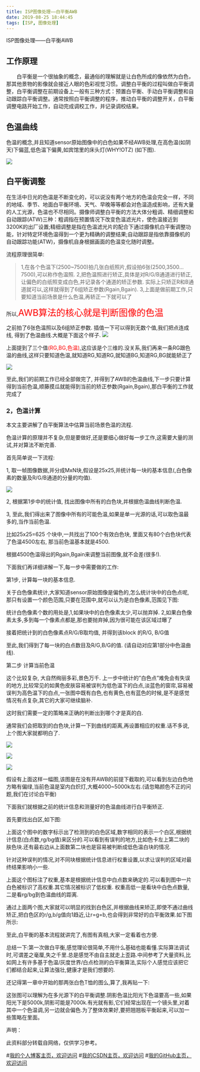 ```yaml
---
title: ISP图像处理——白平衡AWB
date: 2019-08-25 18:44:45
tags: [ISP, 图像处理]
---
```


ISP图像处理——白平衡AWB
<!--more-->

## 工作原理
　　白平衡是一个很抽象的概念，最通俗的理解就是让白色所成的像依然为白色，那其他景物的影像就会接近人眼的色彩视觉习惯。调整白平衡的过程叫做白平衡调整，白平衡调整在前期设备上一般有三种方式：预置白平衡、手动白平衡调整和自动跟踪白平衡调整。通常按照白平衡调整的程序，推动白平衡的调整开关，白平衡调整电路开始工作，自动完成调校工作，并记录调校结果。

## 色温曲线

色温的概念,并且知道sensor原始图像中的白色如果不经AWB处理,在高色温(如阴天)下偏蓝,低色温下偏黄,如宾馆里的床头灯(WHY!OTZ) (如下图).

  ![](https://img-blog.nos-eastchina1.126.net/blog/BLOG_AWB_1.jpeg)



## 白平衡调整
在生活中日光的色温是不断变化的，可以说没有两个地方的色温会完全一样，不同的地域、季节、地面白平衡环境、天气、早晚等等都会对色温造成影响，还有大量的人工光源，色温也不尽相同。摄像师调整白平衡的方法大体分粗调、精细调整和自动跟踪(ATW)三种：粗调指在预置情况下改变色温滤光片，使色温接近到3200K的出厂设置;精细调整是指在色温滤光片的配合下通过摄像机白平衡调整功能，针对特定环境色温得到一个更为精确的调整结果;自动跟踪是指依靠摄像机的自动跟踪功能(ATW)，摄像机自身根据画面的色温变化随时调整。
 

流程原理很简单:

>1,在各个色温下(2500~7500)拍几张白纸照片,假设拍6张(2500,3500…7500),可以称作色温照.
2,把色温照进行矫正,具体是对R/G/B通道进行轿正,让偏色的白纸照变成白色,并记录各个通道的矫正参数.
 实际上只矫正R和B通道就可以,这样就得到了6组矫正参数(Rgain,Bgain).
3,上面是做前期工作,只要知道当前场景是什么色温,再轿正一下就可以了

所以,<font size=5 color=red>AWB算法的核心就是判断图像的色温</font>

之前拍了6张色温照以及6组矫正参数. 插值一下可以得到无数个值,我们把点连成线, 得到了色温曲线.大概是下面这个样子.
![](http://img.blog.csdn.net/20140808093139634)

上面提到了三个值<font color=red>(RG,BG,色温)</font>,这应该是个三维的.没关系,我们再来一条RG跟色温的曲线,这样只要知道色温,就知道RG,知道RG,就知道BG,知道RG,BG就能轿正了

 ![](http://img.blog.csdn.net/20140808093207074?watermark/2/text/aHR0cDovL2Jsb2cuY3Nkbi5uZXQvd3p3eGlhb3poZW5n/font/5a6L5L2T/fontsize/400/fill/I0JBQkFCMA==/dissolve/70/gravity/Center)

至此,我们的前期工作已经全部做完了, 并得到了AWB的色温曲线,下一步只要计算得到当前色温,顺藤摸瓜就能得到当前的矫正参数(Rgain,Bgain),那白平衡的工作就完成了

### 2，色温计算

本文主要讲解了白平衡算法中估算当前场景色温的流程.

色温计算的原理并不复杂,但是要做好,还是要细心做好每一步工作,这需要大量的测试,并对算法不断完善.

 

首先简单说一下流程:

1, 取一帧图像数据,并分成MxN块,假设是25x25,并统计每一块的基本信息(,白色像素的数量及R/G/B通道的分量的均值).

 ![](https://img-blog.nos-eastchina1.126.net/blog/BLOG_AWB_2.jpeg)

2, 根据第1步中的统计值, 找出图像中所有的白色块,并根据色温曲线判断色温.

3, 至此,我们得出来了图像中所有的可能色温,如果是单一光源的话,可以取色温最多的,当作当前色温.

   比如25x25=625 个块中,一共找出了100个有效白色块, 里面又有80个白色块代表了色温4500左右, 那当前色温基本就是4500.

   根据4500色温得出的Rgain,Bgain来调整当前图像,就不会差(很多!).



下面我们再详细讲解一下,每一步中需要做的工作:

第1步, 计算每一块的基本信息.

  

   关于白色像素统计,大家知道sensor原始图像是偏色的,怎么统计块中的白色点呢,那只有设置一个颜色范围,只要在范围中,就可以认为是白色像素,范围见下图:



统计白色像素个数的用处是,1,如果块中的白色像素太少,可以抛弃掉. 2,如果白色像素太多,多到每一个像素点都是,那也要抛弃掉,因为很可能在该区域过曝了

   接着把统计到的白色像素点R/G/B取均值, 并得到该block 的R/G,  B/G值

   至此,我们得到了每一块的白点数目及R/G,B/G的值. (请自动对应第1部分中色温曲线).

 

第二步 计算当前色温

   这个比较复杂, 大自然绚丽多彩,景色万千. 上一步中统计的”白色点”难免会有失误的地方,比较常见的如黄色皮肤容易被误判为低色温下的白点,淡蓝色的窗帘,容易被误判为高色温下的白点,一张图中既有白色,也有黄色,也有蓝色的时候,是不是感觉情况有点复杂,其它的大家可继续脑补.

   这时我们需要一定的策略来正确的判断出到哪个才是真的白.

   通常我们会把取到的白色块,计算一下到曲线的距离,再设置相应的权重.话不多说,上个图大家就都明白了.



![](https://img-blog.nos-eastchina1.126.net/blog/BLOG_AWB_SE1.jpeg)


![](https://img-blog.nos-eastchina1.126.net/blog/BLOG_AWB_SE2.jpeg)


![](https://img-blog.nos-eastchina1.126.net/blog/BLOG_AWB_SE3.jpeg)

假设有上面这样一幅图,该图是在没有开AWB的前提下截取的,可以看到左边白色地方略有偏绿,当前色温是室内白炽灯,大概4000~5000k左右.(请忽略颜色不正的问题,我们在讨论白平衡)

下面我们就根据之前的统计信息和测量好的色温曲线进行白平衡矫正.

首先要找出白区,如下图:



上面这个图中的数字标示出了检测到的白色区域,数字相同的表示一个白区,根据统计信息(白点数,rg/bg值)来区分的.可以看到有误判的地方,比如色卡左上第二块的肤色块.还有最右边从上面数第二块也是容易被判断成低色温白块的情况.

针对这种误判的情况,对不同块根据统计信息进行权重设置,以求让误判的区域对最终结果影响小一些.



上面这个图标注了权重,基本是根据统计信息中白点数来确定的.可以看到图中一片白色被标识了高权重.其它情况被标识了低权重. 权重高低一是看块中白色点数量,二是看rg/bg到色温曲线的距离.

   通过上面两个图,大家就可以明显的找到白色区,并根据曲线来矫正,即使不通过曲线矫正,把白色区的r/g,b/g值向1趋近,让r=g=b,也会得到非常好的白平衡效果.如下图所示:



至此,白平衡的基本流程就讲完了,有图有真相,大家一定看着也方便.

总结一下:第一次做白平衡,感觉理论很简单,不用什么基础也能看懂.实际算法调试时,可谓差之毫厘,失之千里.总是感觉不由自主就走上歪路.中间参考了大量资料,比如网上有许多基于色温/灰度世界/白点检测的白平衡算法,实际个人感觉应该把它们都结合起来,让算法强壮,健康才是我们想要的.

还记得第一章中开始的那两张白色T恤的图么,算了,我再贴一下:



这张图可以理解为在多光源下的白平衡调整.阴影色温比阳光下色温要高一些,如果阳光下是5000k,阴影可能是7000k.有光就有影,它们经常出现在一个镜头里,对着其中一个色温调,另一边就会偏色.为了整体效果好,要把翘翘板平衡起来,可以加一些策略在里面。


声明：

此资料部分转载自网络，仅供学习参考。


#[我的个人博客主页，欢迎访问](http://www.aomanhao.top/)
#[我的CSDN主页，欢迎访问](https://blog.csdn.net/Aoman_Hao)
#[我的GitHub主页，欢迎访问](https://github.com/AomanHao)


